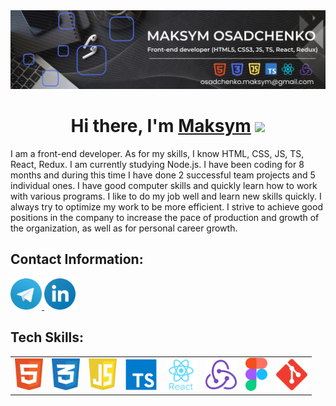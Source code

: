 <img src="img/about-me.png" alt="about me"/>

<h1 align="center">Hi there, I'm <a href="[https://daniilshat.ru/](https://www.linkedin.com/in/maksym-osadchenko/)" target="_blank">Maksym</a> 
<img src="https://github.com/blackcater/blackcater/raw/main/images/Hi.gif" height="32"/></h1>

<p>I am a front-end developer. As for my skills, I know HTML, CSS, JS, TS, React, Redux.
I am currently studying Node.js.
I have been coding for 8 months and during this time I have done 2 successful team projects and 5 individual ones.
I have good computer skills and quickly learn how to work with various programs.
I like to do my job well and learn new skills quickly.
I always try to optimize my work to be more efficient.
I strive to achieve good positions in the company to increase the pace of production and growth of the organization, as well as for personal career growth.</p>

<h2>Contact Information:</h2>

<a href="https://t.me/ghost_kato">
      <img src="img/telegram.svg" alt="html" width="50">
    </a>         
      <a href="https://www.linkedin.com/in/maksym-osadchenko/">
      <img src="img/linkedin.svg" alt="html" width="50">
    </a>          
    
<h2>Tech Skills:</h2>
<table>
  <tr>
    <td><a href="https://www.w3.org/html/">
      <img src="img/html.svg" alt="html" width="45">
    </a></td>
    <td><a href="https://www.w3schools.com/css/">
      <img src="img/css.svg" alt="css" width="45">
    </a></td>
    <td><a href="https://developer.mozilla.org/en-US/docs/Web/JavaScript">
      <img src="img/js.svg" alt="js" width="45">
    </a></td>
    <td><a href="https://www.typescriptlang.org/">
      <img src="img/ts.svg" alt="typescript" width="50">
    </a></td>
    <td><a href="https://ru.legacy.reactjs.org/">
      <img src="img/react.svg" alt="react" width="50">
    </a></td>
    <td><a href="https://redux.js.org/">
      <img src="img/redux.svg" alt="redux" width="50">
    </a></td>
    <td><a href="https://www.figma.com/">
      <img src="img/figma.svg" alt="figma" width="35">
    </a></td>
    <td><a href="https://git-scm.com/">
      <img src="img/git.svg" alt="git" width="50">
    </a></td>
  </tr>
</table>
